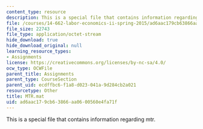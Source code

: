 ```yaml
---
content_type: resource
description: This is a special file that contains information regarding mtr.
file: /courses/14-662-labor-economics-ii-spring-2015/ad6aac179cb63866aa0600560e4fa71f_MTR.mat
file_size: 22743
file_type: application/octet-stream
hide_download: true
hide_download_original: null
learning_resource_types:
- Assignments
license: https://creativecommons.org/licenses/by-nc-sa/4.0/
ocw_type: OCWFile
parent_title: Assignments
parent_type: CourseSection
parent_uid: ecdffbc6-f1a8-d023-041a-9d284cb2a021
resourcetype: Other
title: MTR.mat
uid: ad6aac17-9cb6-3866-aa06-00560e4fa71f
---
```

This is a special file that contains information regarding mtr.